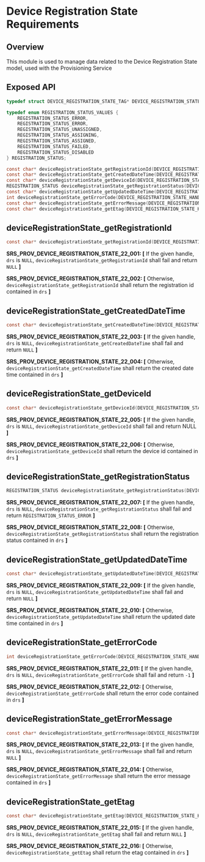 # Device Registration State Requirements

## Overview

This module is used to manage data related to the Device Registration State model, used with the Provisioning Service

## Exposed API

```c
typedef struct DEVICE_REGISTRATION_STATE_TAG* DEVICE_REGISTRATION_STATE_HANDLE;

typedef enum REGISTRATION_STATUS_VALUES {
    REGISTRATION_STATUS_ERROR,
    REGISTRATION_STATUS_ERROR,
    REGISTRATION_STATUS_UNASSIGNED,
    REGISTRATION_STATUS_ASSIGNING,
    REGISTRATION_STATUS_ASSIGNED,
    REGISTRATION_STATUS_FAILED,
    REGISTRATION_STATUS_DISABLED
} REGISTRATION_STATUS;

const char* deviceRegistrationState_getRegistrationId(DEVICE_REGISTRATION_STATE_HANDLE drs);
const char* deviceRegistrationState_getCreatedDateTime(DEVICE_REGISTRATION_STATE_HANDLE drs);
const char* deviceRegistrationState_getDeviceId(DEVICE_REGISTRATION_STATE_HANDLE drs);
REGISTRATION_STATUS deviceRegistrationState_getRegistrationStatus(DEVICE_REGISTRATION_STATE_HANDLE drs);
const char* deviceRegistrationState_getUpdatedDateTime(DEVICE_REGISTRATION_STATE_HANDLE drs);
int deviceRegistrationState_getErrorCode(DEVICE_REGISTRATION_STATE_HANDLE drs);
const char* deviceRegistrationState_getErrorMessage(DEVICE_REGISTRATION_STATE_HANDLE drs);
const char* deviceRegistrationState_getEtag(DEVICE_REGISTRATION_STATE_HANDLE drs);
```


## deviceRegistrationState_getRegistrationId

```c
const char* deviceRegistrationState_getRegistrationId(DEVICE_REGISTRATION_STATE_HANDLE drs);
```

**SRS_PROV_DEVICE_REGISTRATION_STATE_22_001: [** If the given handle, `drs` is `NULL`, `deviceRegistrationState_getRegistrationId` shall fail and return `NULL` **]**

**SRS_PROV_DEVICE_REGISTRATION_STATE_22_002: [** Otherwise, `deviceRegistrationState_getRegistrationId` shall return the registration id contained in `drs` **]**


## deviceRegistrationState_getCreatedDateTime

```c
const char* deviceRegistrationState_getCreatedDateTime(DEVICE_REGISTRATION_STATE_HANDLE drs);
```

**SRS_PROV_DEVICE_REGISTRATION_STATE_22_003: [** If the given handle, `drs` is `NULL`, `deviceRegistrationState_getCreatedDateTime` shall fail and return `NULL` **]**

**SRS_PROV_DEVICE_REGISTRATION_STATE_22_004: [** Otherwise, `deviceRegistrationState_getCreatedDateTime` shall return the created date time contained in `drs` **]**


## deviceRegistrationState_getDeviceId

```c
const char* deviceRegistrationState_getDeviceId(DEVICE_REGISTRATION_STATE_HANDLE drs);
```

**SRS_PROV_DEVICE_REGISTRATION_STATE_22_005: [** If the given handle, `drs` is `NULL`, `deviceRegistrationState_getDeviceId` shall fail and return NULL **]**

**SRS_PROV_DEVICE_REGISTRATION_STATE_22_006: [** Otherwise, `deviceRegistrationState_getDeviceId` shall return the device id contained in `drs` **]**


## deviceRegistrationState_getRegistrationStatus

```c
REGISTRATION_STATUS deviceRegistrationState_getRegistrationStatus(DEVICE_REGISTRATION_STATE_HANDLE drs);
```

**SRS_PROV_DEVICE_REGISTRATION_STATE_22_007: [** If the given handle, `drs` is `NULL`, `deviceRegistrationState_getRegistrationStatus` shall fail and return `REGISTRATION_STATUS_ERROR` **]**

**SRS_PROV_DEVICE_REGISTRATION_STATE_22_008: [** Otherwise, `deviceRegistrationState_getRegistrationStatus` shall return the registration status contained in `drs` **]**


## deviceRegistrationState_getUpdatedDateTime

```c
const char* deviceRegistrationState_getUpdatedDateTime(DEVICE_REGISTRATION_STATE_HANDLE drs);
```

**SRS_PROV_DEVICE_REGISTRATION_STATE_22_009: [** If the given handle, `drs` is `NULL`, `deviceRegistrationState_getUpdatedDateTime` shall fail and return `NULL` **]**

**SRS_PROV_DEVICE_REGISTRATION_STATE_22_010: [** Otherwise, `deviceRegistrationState_getUpdatedDateTime` shall return the updated date time contained in `drs` **]**


## deviceRegistrationState_getErrorCode

```c
int deviceRegistrationState_getErrorCode(DEVICE_REGISTRATION_STATE_HANDLE drs);
```

**SRS_PROV_DEVICE_REGISTRATION_STATE_22_011: [** If the given handle, `drs` is `NULL`, `deviceRegistrationState_getErrorCode` shall fail and return `-1` **]**

**SRS_PROV_DEVICE_REGISTRATION_STATE_22_012: [** Otherwise, `deviceRegistrationState_getErrorCode` shall return the error code contained in `drs` **]**


## deviceRegistrationState_getErrorMessage

```c
const char* deviceRegistrationState_getErrorMessage(DEVICE_REGISTRATION_STATE_HANDLE drs);
```

**SRS_PROV_DEVICE_REGISTRATION_STATE_22_013: [** If the given handle, `drs` is `NULL`, `deviceRegistrationState_getErrorMessage` shall fail and return `NULL` **]**

**SRS_PROV_DEVICE_REGISTRATION_STATE_22_014: [** Otherwise, `deviceRegistrationState_getErrorMessage` shall return the error message contained in `drs` **]**


## deviceRegistrationState_getEtag

```c
const char* deviceRegistrationState_getEtag(DEVICE_REGISTRATION_STATE_HANDLE drs);
```

**SRS_PROV_DEVICE_REGISTRATION_STATE_22_015: [** If the given handle, `drs` is `NULL`, `deviceRegistrationState_getEtag` shall fail and return `NULL` **]**

**SRS_PROV_DEVICE_REGISTRATION_STATE_22_016: [** Otherwise, `deviceRegistrationState_getEtag` shall return the etag contained in `drs` **]**
